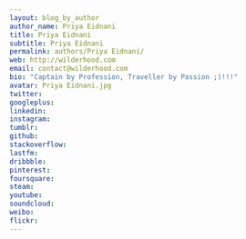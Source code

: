 ```yaml
---
layout: blog_by_author
author_name: Priya Eidnani
title: Priya Eidnani
subtitle: Priya Eidnani
permalink: authors/Priya Eidnani/
web: http://wilderhood.com
email: contact@wilderhood.com
bio: "Captain by Profession, Traveller by Passion ;)!!!"
avatar: Priya Eidnani.jpg
twitter: 
googleplus:
linkedin:
instagram:
tumblr:
github:
stackoverflow:
lastfm:
dribbble:
pinterest:
foursquare:
steam:
youtube:
soundcloud:
weibo:
flickr:
---
```

